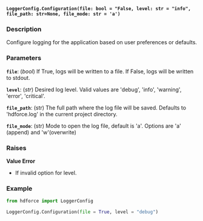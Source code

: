 __`LoggerConfig.Configuration(file: bool = "False, level: str = "info", file_path: str=None, file_mode: str = 'a')`__

### Description
Configure logging for the application based on user preferences or defaults.

### Parameters
__`file`__: (_bool_) If True, logs will be written to a file. If False, logs will be written to stdout.

__`level`__: (_str_) Desired log level. Valid values are 'debug', 'info', 'warning', 'error', 'critical'.

__`file_path`__: (str) The full path where the log file will be saved. Defaults to 'hdforce.log' in the current project directory.

__`file_mode`__: (str) Mode to open the log file, default is 'a'. Options are 'a' (append) and 'w'(overwrite)

### Raises
**Value Error**

* If invalid option for level.

### Example

``` Python title="Create Log File At Lowest Level"
from hdforce import LoggerConfig

LoggerConfig.Configuration(file = True, level = "debug")
```